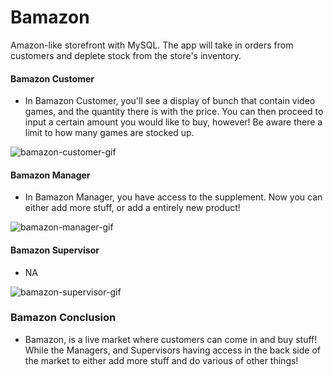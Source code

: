 # Bamazon
Amazon-like storefront with MySQL. The app will take in orders from customers and deplete stock from the store's inventory. 

#### Bamazon Customer
- In Bamazon Customer, you'll see a display of bunch that contain video games, and the quantity there is with the price. You can then proceed to input a certain amount you would like to buy, however! Be aware there a limit to how many games are stocked up.


![bamazon-customer-gif](https://github.com/JohnnyMeloCareer/Bamazon/blob/master/BamazonCustomer.gif)

#### Bamazon Manager
- In Bamazon Manager, you have access to the supplement. Now you can either add more stuff, or add a entirely new product!


![bamazon-manager-gif](https://github.com/JohnnyMeloCareer/Bamazon/blob/master/BamazonManager.gif)


#### Bamazon Supervisor
- NA


![bamazon-supervisor-gif](NA)


### Bamazon Conclusion
- Bamazon, is a live market where customers can come in and buy stuff! While the Managers, and Supervisors having access in the back side of the market to either add more stuff and do various of other things!
